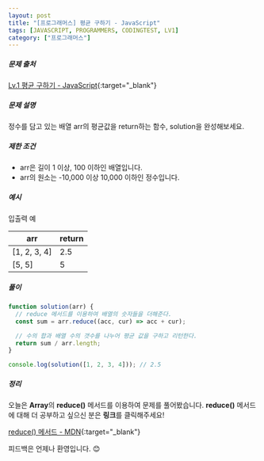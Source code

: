 ```yaml
---
layout: post
title: "[프로그래머스] 평균 구하기 - JavaScript"
tags: [JAVASCRIPT, PROGRAMMERS, CODINGTEST, LV1]
category: ["프로그래머스"]
---
```


##### 문제 출처

[Lv.1 평균 구하기 - JavaScript](https://programmers.co.kr/learn/courses/30/lessons/12944?language=javascript){:target="\_blank"}

##### 문제 설명

정수를 담고 있는 배열 arr의 평균값을 return하는 함수, solution을 완성해보세요.

##### 제한 조건

- arr은 길이 1 이상, 100 이하인 배열입니다.
- arr의 원소는 -10,000 이상 10,000 이하인 정수입니다.

##### 예시

입출력 예

| arr          | return |
| ------------ | ------ |
| [1, 2, 3, 4] | 2.5    |
| [5, 5]       | 5      |

##### 풀이

```javascript
function solution(arr) {
  // reduce 메서드를 이용하여 배열의 숫자들을 더해준다.
  const sum = arr.reduce((acc, cur) => acc + cur);

  // 수의 합과 배열 수의 갯수를 나누어 평균 값을 구하고 리턴한다.
  return sum / arr.length;
}

console.log(solution([1, 2, 3, 4])); // 2.5
```

##### 정리

오늘은 **Array**의 **reduce()** 메서드를 이용하여 문제를 풀어봤습니다. **reduce()** 메서드에 대해 더 공부하고 싶으신 분은 **링크**를 클릭해주세요!

[reduce() 메서드 - MDN](https://developer.mozilla.org/ko/docs/Web/JavaScript/Reference/Global_Objects/Array/reduce){:target="\_blank"}

피드백은 언제나 환영입니다. 😊
